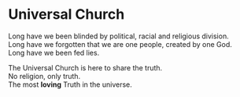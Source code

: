 # Universal Church  
  
Long have we been blinded by political, racial and religious division.   
Long have we forgotten that we are one people, created by one God.  
Long have we been fed lies.  
  
The Universal Church is here to share the truth.  
No religion, only truth.   
The most **loving** Truth in the universe.   

